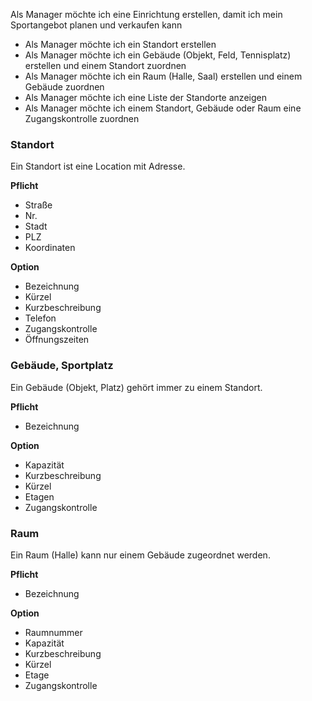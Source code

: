 Als Manager möchte ich eine Einrichtung erstellen, damit ich mein Sportangebot planen und verkaufen kann
- Als Manager möchte ich ein Standort erstellen
- Als Manager möchte ich ein Gebäude (Objekt, Feld, Tennisplatz) erstellen und einem Standort zuordnen
- Als Manager möchte ich ein Raum (Halle, Saal) erstellen und einem Gebäude zuordnen
- Als Manager möchte ich eine Liste der Standorte anzeigen
- Als Manager möchte ich einem Standort, Gebäude oder Raum eine Zugangskontrolle zuordnen

### Standort
Ein Standort ist eine Location mit Adresse. 

**Pflicht**
- Straße
- Nr.
- Stadt
- PLZ
- Koordinaten

**Option**
- Bezeichnung
- Kürzel
- Kurzbeschreibung
- Telefon
- Zugangskontrolle
- Öffnungszeiten

### Gebäude, Sportplatz
Ein Gebäude (Objekt, Platz) gehört immer zu einem Standort. 

**Pflicht**
- Bezeichnung

**Option**
- Kapazität
- Kurzbeschreibung
- Kürzel
- Etagen
- Zugangskontrolle

### Raum
Ein Raum (Halle) kann nur einem Gebäude zugeordnet werden. 

**Pflicht**
- Bezeichnung

**Option**
- Raumnummer
- Kapazität
- Kurzbeschreibung
- Kürzel
- Etage
- Zugangskontrolle
